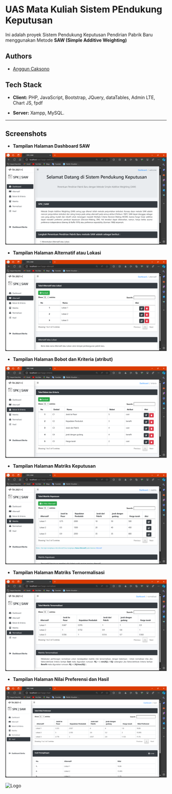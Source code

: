 
# UAS Mata Kuliah **Sistem PEndukung Keputusan**

Ini adalah proyek Sistem Pendukung Keputusan Pendirian Pabrik Baru menggunakan Metode **SAW (Simple Additive Weighting)** 


## Authors
- [Anggun Caksono](https://www.github.com/alresccha79-cmd)


## Tech Stack

- **Client:** PHP, JavaScript, Bootstrap, JQuery, dataTables,  Admin LTE, Chart JS, fpdf

- **Server:** Xampp, MySQL.

---

## Screenshots

- **Tampilan Halaman Dashboard SAW**

![App Screenshot](/assets/img/home.png)

- **Tampilan Halaman Alternatif atau Lokasi**

![App Screenshot](/assets/img/alter.png)

- **Tampilan Halaman Bobot dan Kriteria (atribut)**

![App Screenshot](/assets/img/kriter.png)

- **Tampilan Halaman Matriks Keputusan**

![App Screenshot](/assets/img/matriks.png)

- **Tampilan Halaman Matriks Ternormalisasi**

![App Screenshot](/assets/img/normal.png)

- **Tampilan Halaman Nilai Preferensi dan Hasil**

![App Screenshot](/assets/img/hasil.png)


![Logo](https://dev-to-uploads.s3.amazonaws.com/uploads/articles/th5xamgrr6se0x5ro4g6.png)

